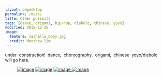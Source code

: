 ```yaml
---
layout: pagesktop
permalink: /misc/
title: Other pursuits
tags: [dance, origami, hip-hop, diabolo, chinese, yoyo]
modified: 2015-12-25
image:
  feature: valhalla_bboy.jpg
  credit: Matthew lim
---
```

<div align="justify"> 
under construction! dance, choreography, origami, chinese yoyo/diabolo will go here.
</div>

<figure class="half">
	<a href="{{ site.url }}"><img src="{{ site.url }}/images/bar1.jpg" alt="image"></a>
	<a href="{{ site.url }}"><img src="{{ site.url }}/images/bar2.jpg" alt="image"></a>
	<a href="{{ site.url }}"><img src="{{ site.url }}/images/bar3.jpg" alt="image">
	<a href="{{ site.url }}"><img src="{{ site.url }}/images/bar4.jpg" alt="image">
</figure>